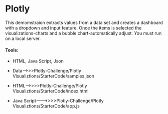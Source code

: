 # Plotly

This demomstraion extracts values from a data set and creates a dashboard with a dropdown and input feature. Once the items is selected the visualizations-charts and a bubble chart-automatically adjust. You must run on a local server.

#### Tools: 
* HTML, Java Script, Json



* Data-->>>Plotly-Challenge/Plotly Visualiztions/StarterCode/samples.json
* HTML-->>>>Plotly-Challenge/Plotly Visualiztions/StarterCode/index.html
* Java Script--->>>>Plotly-Challenge/Plotly Visualiztions/StarterCode/app.js
